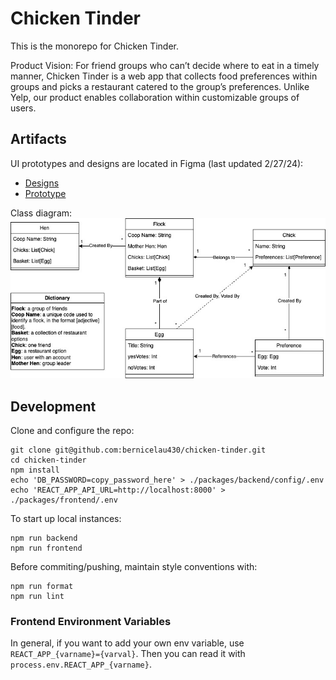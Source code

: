 # Chicken Tinder
This is the monorepo for Chicken Tinder.

Product Vision: For friend groups who can’t decide where to eat in a timely manner, Chicken Tinder is a web app that collects food preferences within groups and picks a restaurant catered to the group’s preferences. Unlike Yelp, our product enables collaboration within customizable groups of users.

## Artifacts
UI prototypes and designs are located in Figma (last updated 2/27/24): 
- [Designs](https://www.figma.com/file/NYJDxRDX5nzyrkO2d03S7I/Chicken-Tinder?type=design&node-id=0%3A1&mode=design&t=a2ww8RXXaC2aStSE-1)
- [Prototype](https://www.figma.com/proto/NYJDxRDX5nzyrkO2d03S7I/Chicken-Tinder?type=design&node-id=269-111&t=7F6iy4C3B3gihSNp-0&scaling=min-zoom&starting-point-node-id=269%3A111&show-proto-sidebar=1)

Class diagram: ![here](./docs/schema.jpg)

## Development
Clone and configure the repo: 
```
git clone git@github.com:bernicelau430/chicken-tinder.git
cd chicken-tinder
npm install
echo 'DB_PASSWORD=copy_password_here' > ./packages/backend/config/.env
echo 'REACT_APP_API_URL=http://localhost:8000' > ./packages/frontend/.env
```

To start up local instances: 
```
npm run backend
npm run frontend
```

Before commiting/pushing, maintain style conventions with:
```
npm run format
npm run lint
```

### Frontend Environment Variables
In general, if you want to add your own env variable, use `REACT_APP_{varname}={varval}`. Then you can read it with `process.env.REACT_APP_{varname}`.
